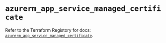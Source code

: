 # `azurerm_app_service_managed_certificate`

Refer to the Terraform Registory for docs: [`azurerm_app_service_managed_certificate`](https://www.terraform.io/docs/providers/azurerm/r/app_service_managed_certificate).
